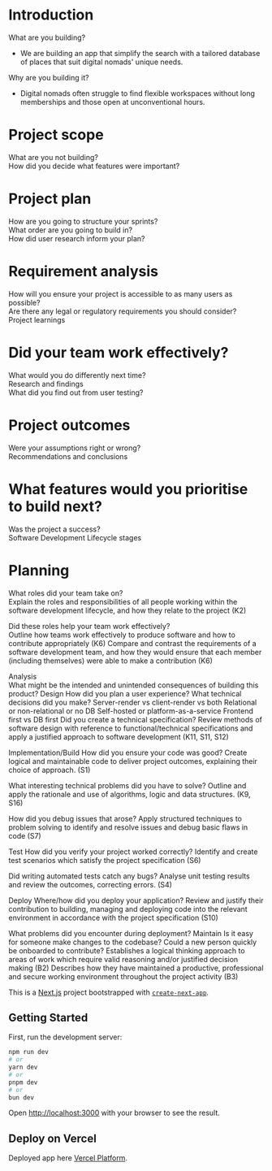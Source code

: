 # Introduction

What are you building?

- We are building an app that simplify the search with a tailored database of places that suit digital nomads' unique needs.

Why are you building it?

- Digital nomads often struggle to find flexible workspaces without long memberships and those open at unconventional hours.

# Project scope

What are you not building?  
How did you decide what features were important?

# Project plan

How are you going to structure your sprints?  
What order are you going to build in?  
How did user research inform your plan?

# Requirement analysis

How will you ensure your project is accessible to as many users as possible?  
Are there any legal or regulatory requirements you should consider?  
Project learnings

# Did your team work effectively?

What would you do differently next time?  
Research and findings  
What did you find out from user testing?

# Project outcomes

Were your assumptions right or wrong?  
Recommendations and conclusions

# What features would you prioritise to build next?

Was the project a success?  
Software Development Lifecycle stages

# Planning

What roles did your team take on?  
Explain the roles and responsibilities of all people working within the software development lifecycle, and how they relate to the project (K2)

Did these roles help your team work effectively?  
Outline how teams work effectively to produce software and how to contribute appropriately (K6) Compare and contrast the requirements of a software development team, and how they would ensure that each member (including themselves) were able to make a contribution (K6)

Analysis  
What might be the intended and unintended consequences of building this product?
Design
How did you plan a user experience?
What technical decisions did you make?
Server-render vs client-render vs both
Relational or non-relational or no DB
Self-hosted or platform-as-a-service
Frontend first vs DB first
Did you create a technical specification?
Review methods of software design with reference to functional/technical specifications and apply a justified approach to software development (K11, S11, S12)

Implementation/Build
How did you ensure your code was good?
Create logical and maintainable code to deliver project outcomes, explaining their choice of approach. (S1)

What interesting technical problems did you have to solve?
Outline and apply the rationale and use of algorithms, logic and data structures. (K9, S16)

How did you debug issues that arose?
Apply structured techniques to problem solving to identify and resolve issues and debug basic flaws in code (S7)

Test
How did you verify your project worked correctly?
Identify and create test scenarios which satisfy the project specification (S6)

Did writing automated tests catch any bugs?
Analyse unit testing results and review the outcomes, correcting errors. (S4)

Deploy
Where/how did you deploy your application?
Review and justify their contribution to building, managing and deploying code into the relevant environment in accordance with the project specification (S10)

What problems did you encounter during deployment?
Maintain
Is it easy for someone make changes to the codebase?
Could a new person quickly be onboarded to contribute?
Establishes a logical thinking approach to areas of work which require valid reasoning and/or justified decision making (B2)
Describes how they have maintained a productive, professional and secure working environment throughout the project activity (B3)

This is a [Next.js](https://nextjs.org/) project bootstrapped with [`create-next-app`](https://github.com/vercel/next.js/tree/canary/packages/create-next-app).

## Getting Started

First, run the development server:

```bash
npm run dev
# or
yarn dev
# or
pnpm dev
# or
bun dev
```

Open [http://localhost:3000](http://localhost:3000) with your browser to see the result.

## Deploy on Vercel

Deployed app here [Vercel Platform](https://desk-mooovements-1b004ndx5-elenas-projects-f436e785.vercel.app/).
